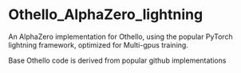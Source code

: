 # Othello_AlphaZero_lightning
An AlphaZero implementation for Othello, using the popular PyTorch lightning framework, optimized for Multi-gpus training.

Base Othello code is derived from popular github implementations
